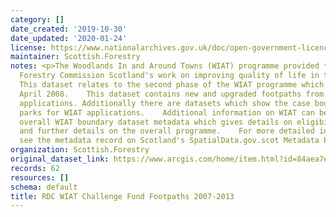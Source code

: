 ```yaml
---
category: []
date_created: '2019-10-30'
date_updated: '2020-01-24'
license: https://www.nationalarchives.gov.uk/doc/open-government-licence/version/3/
maintainer: Scottish.Forestry
notes: <p>The Woodlands In and Around Towns (WIAT) programme provided the focus for
  Forestry Commission Scotland's work on improving quality of life in towns and cities.
  This dataset relates to the second phase of the WIAT programme which started in
  April 2008.    This dataset contains new and upgraded footpaths from approved WIAT
  applications. Additionally there are datasets which show the case boundary and car
  parks for WIAT applications.    Additional information on WIAT can be found in the
  overall WIAT boundary dataset metadata which gives details on eligibility criteria
  and further details on the overall programme.    For more detailed information please
  see the metadata record on Scotland's SpatialData.gov.scot Metadata Portal.</p>
organization: Scottish.Forestry
original_dataset_link: https://www.arcgis.com/home/item.html?id=84aea7e48956419da06973c0f5d32066
records: 62
resources: []
schema: default
title: RDC WIAT Challenge Fund Footpaths 2007-2013
---
```

